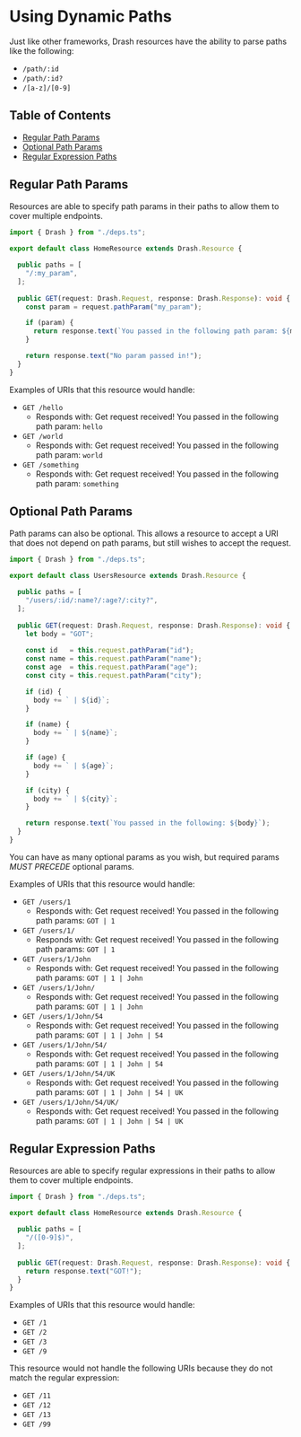 # Using Dynamic Paths

Just like other frameworks, Drash resources have the ability to parse paths like the following:

* `/path/:id`
* `/path/:id?`
* `/[a-z]/[0-9]`

## Table of Contents

* [Regular Path Params](#regular-path-params)
* [Optional Path Params](#optional-path-params)
* [Regular Expression Paths](#regular-expression-paths)

## Regular Path Params

Resources are able to specify path params in their paths to allow them to cover multiple endpoints.

```typescript
import { Drash } from "./deps.ts";
 
export default class HomeResource extends Drash.Resource {

  public paths = [
    "/:my_param",
  ];
 
  public GET(request: Drash.Request, response: Drash.Response): void {
    const param = request.pathParam("my_param");

    if (param) {
      return response.text(`You passed in the following path param: ${myParam}`);
    }

    return response.text("No param passed in!");
  }
} 
```
Examples of URIs that this resource would handle:

* `GET /hello`
  * Responds with: Get request received! You passed in the following path param: `hello`
* `GET /world`
  * Responds with: Get request received! You passed in the following path param: `world`
* `GET /something`
  * Responds with: Get request received! You passed in the following path param: `something`

## Optional Path Params

Path params can also be optional. This allows a resource to accept a URI that does not depend on path params, but still wishes to accept the request.

```typescript
import { Drash } from "./deps.ts";
 
export default class UsersResource extends Drash.Resource {

  public paths = [
    "/users/:id/:name?/:age?/:city?",
  ];
 
  public GET(request: Drash.Request, response: Drash.Response): void {
    let body = "GOT";
 
    const id   = this.request.pathParam("id");
    const name = this.request.pathParam("name");
    const age  = this.request.pathParam("age");
    const city = this.request.pathParam("city");

    if (id) {
      body += ` | ${id}`;
    }

    if (name) {
      body += ` | ${name}`;
    }

    if (age) {
      body += ` | ${age}`;
    }

    if (city) {
      body += ` | ${city}`;
    }

    return response.text(`You passed in the following: ${body}`);
  }
}
```

You can have as many optional params as you wish, but required params _MUST PRECEDE_ optional params.

Examples of URIs that this resource would handle:

* `GET /users/1`
  * Responds with: Get request received! You passed in the following path params: `GOT | 1`
* `GET /users/1/`
  * Responds with: Get request received! You passed in the following path params: `GOT | 1`
* `GET /users/1/John`
  * Responds with: Get request received! You passed in the following path params: `GOT | 1 | John`
* `GET /users/1/John/`
  * Responds with: Get request received! You passed in the following path params: `GOT | 1 | John`
* `GET /users/1/John/54`
  * Responds with: Get request received! You passed in the following path params: `GOT | 1 | John | 54`
* `GET /users/1/John/54/`
  * Responds with: Get request received! You passed in the following path params: `GOT | 1 | John | 54`
* `GET /users/1/John/54/UK`
  * Responds with: Get request received! You passed in the following path params: `GOT | 1 | John | 54 | UK`
* `GET /users/1/John/54/UK/`
  * Responds with: Get request received! You passed in the following path params: `GOT | 1 | John | 54 | UK`

## Regular Expression Paths

Resources are able to specify regular expressions in their paths to allow them to cover multiple endpoints.


```typescript
import { Drash } from "./deps.ts";
 
export default class HomeResource extends Drash.Resource {

  public paths = [
    "/([0-9]$)",
  ];
 
  public GET(request: Drash.Request, response: Drash.Response): void {
    return response.text("GOT!");
  }
}
```

Examples of URIs that this resource would handle:

* `GET /1`
* `GET /2`
* `GET /3`
* `GET /9`

This resource would not handle the following URIs because they do not match the regular expression:

* `GET /11`
* `GET /12`
* `GET /13`
* `GET /99`

